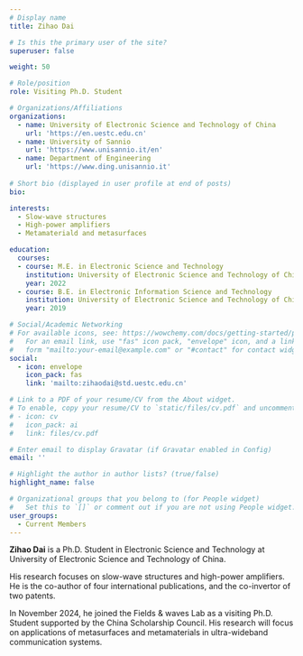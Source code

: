```yaml
---
# Display name
title: Zihao Dai

# Is this the primary user of the site?
superuser: false

weight: 50

# Role/position
role: Visiting Ph.D. Student

# Organizations/Affiliations
organizations:
  - name: University of Electronic Science and Technology of China
    url: 'https://en.uestc.edu.cn'
  - name: University of Sannio
    url: 'https://www.unisannio.it/en'
  - name: Department of Engineering
    url: 'https://www.ding.unisannio.it'
 
# Short bio (displayed in user profile at end of posts)
bio:

interests:
  - Slow-wave structures
  - High-power amplifiers
  - Metamateriald and metasurfaces

education:
  courses:
  - course: M.E. in Electronic Science and Technology
    institution: University of Electronic Science and Technology of China
    year: 2022
  - course: B.E. in Electronic Information Science and Technology 
    institution: University of Electronic Science and Technology of China
    year: 2019

# Social/Academic Networking
# For available icons, see: https://wowchemy.com/docs/getting-started/page-builder/#icons
#   For an email link, use "fas" icon pack, "envelope" icon, and a link in the
#   form "mailto:your-email@example.com" or "#contact" for contact widget.
social:
  - icon: envelope
    icon_pack: fas
    link: 'mailto:zihaodai@std.uestc.edu.cn'

# Link to a PDF of your resume/CV from the About widget.
# To enable, copy your resume/CV to `static/files/cv.pdf` and uncomment the lines below.
# - icon: cv
#   icon_pack: ai
#   link: files/cv.pdf

# Enter email to display Gravatar (if Gravatar enabled in Config)
email: ''

# Highlight the author in author lists? (true/false)
highlight_name: false

# Organizational groups that you belong to (for People widget)
#   Set this to `[]` or comment out if you are not using People widget.
user_groups:
  - Current Members
---
```


**Zihao Dai** is a Ph.D. Student in Electronic Science and Technology at University of Electronic Science and Technology of China.

His research focuses on slow-wave structures and high-power amplifiers. He is the co-author of four international publications, and the co-invertor of two patents.

In November 2024, he joined the Fields \& waves Lab as a visiting Ph.D. Student supported by the China Scholarship Council. His research will focus on applications of
metasurfaces and metamaterials in ultra-wideband communication systems.

